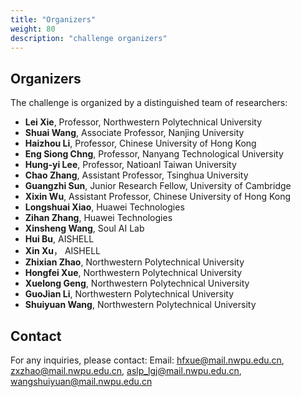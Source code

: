 ```yaml
---
title: "Organizers"
weight: 80
description: "challenge organizers"
---
```



## Organizers

The challenge is organized by a distinguished team of researchers:
- **Lei Xie**, Professor, Northwestern Polytechnical University
- **Shuai Wang**, Associate Professor, Nanjing University
- **Haizhou Li**, Professor, Chinese University of Hong Kong
- **Eng Siong Chng**, Professor, Nanyang Technological University
- **Hung-yi Lee**, Professor, Natioanl Taiwan University
- **Chao Zhang**, Assistant Professor, Tsinghua University
- **Guangzhi Sun**, Junior Research Fellow, University of Cambridge
- **Xixin Wu**, Assistant Professor, Chinese University of Hong Kong
- **Longshuai Xiao**, Huawei Technologies
- **Zihan Zhang**, Huawei Technologies
- **Xinsheng Wang**, Soul AI Lab
- **Hui Bu**, AISHELL
- **Xin Xu**， AISHELL
- **Zhixian Zhao**, Northwestern Polytechnical University
- **Hongfei Xue**, Northwestern Polytechnical University
- **Xuelong Geng**, Northwestern Polytechnical University
- **GuoJian Li**, Northwestern Polytechnical University
- **Shuiyuan Wang**, Northwestern Polytechnical University

## Contact

For any inquiries, please contact:
Email: hfxue@mail.nwpu.edu.cn, zxzhao@mail.nwpu.edu.cn, aslp_lgj@mail.nwpu.edu.cn, wangshuiyuan@mail.nwpu.edu.cn